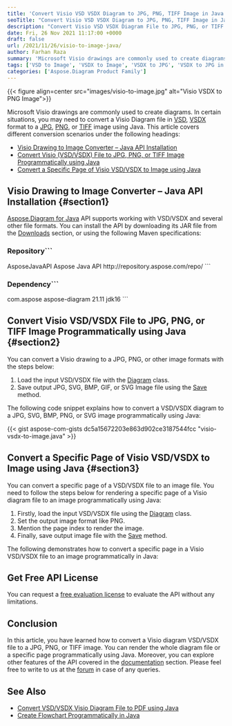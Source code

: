 ```yaml
---
title: 'Convert Visio VSD VSDX Diagram to JPG, PNG, TIFF Image in Java'
seoTitle: "Convert Visio VSD VSDX Diagram to JPG, PNG, TIFF Image in Java"
description: "Convert Visio VSD VSDX Diagram File to JPG, PNG, or TIFF Image programmatically using Java. Export or change Microsoft Visio files."
date: Fri, 26 Nov 2021 11:17:00 +0000
draft: false
url: /2021/11/26/visio-to-image-java/
author: Farhan Raza
summary: 'Microsoft Visio drawings are commonly used to create diagrams. In certain situations, you may need to **convert a Visio Diagram file in VSD, VSDX format to a JPG, PNG, or TIFF image using Java**. This article covers different conversion scenarios under the following headings.'
tags: ['VSD to Image', 'VSDX to Image', 'VSDX to JPG', 'VSDX to JPG in Java', 'VSDX to PNG in Java', 'Visio to Image', 'Visio to Picture', 'vsdx to png']
categories: ['Aspose.Diagram Product Family']
---
```




{{< figure align=center src="images/visio-to-image.jpg" alt="Visio VSDX to PNG Image">}}


Microsoft Visio drawings are commonly used to create diagrams. In certain situations, you may need to convert a Visio Diagram file in [VSD][1], [VSDX][2] format to a [JPG][3], [PNG][4], or [TIFF][5] image using Java. This article covers different conversion scenarios under the following headings:

*   [Visio Drawing to Image Converter – Java API Installation][6]
*   [Convert Visio (VSD/VSDX) File to JPG, PNG, or TIFF Image Programmatically using Java][7]
*   [Convert a Specific Page of Visio VSD/VSDX to Image using Java][8]

## Visio Drawing to Image Converter – Java API Installation {#section1}

[Aspose.Diagram for Java][9] API supports working with VSD/VSDX and several other file formats. You can install the API by downloading its JAR file from the [Downloads][10] section, or using the following Maven specifications:

### Repository```
 <repositories>
    <repository>
        <id>AsposeJavaAPI</id>
        <name>Aspose Java API</name>
        <url>http://repository.aspose.com/repo/</url>
    </repository>
</repositories>
```

### Dependency```
 <dependencies>
    <dependency>
        <groupId>com.aspose</groupId>
        <artifactId>aspose-diagram</artifactId>
        <version>21.11</version>
        <classifier>jdk16</classifier>
    </dependency>
</dependencies>
```

## Convert Visio VSD/VSDX File to JPG, PNG, or TIFF Image Programmatically using Java {#section2}

You can convert a Visio drawing to a JPG, PNG, or other image formats with the steps below:

1.  Load the input VSD/VSDX file with the [Diagram][11] class.
2.  Save output JPG, SVG, BMP, GIF, or SVG Image file using the [Save][12] method.

The following code snippet explains how to convert a VSD/VSDX diagram to a JPG, SVG, BMP, PNG, or SVG image programmatically using Java:

{{< gist aspose-com-gists dc5a15672203e863d902ce3187544fcc "visio-vsdx-to-image.java" >}}

## Convert a Specific Page of Visio VSD/VSDX to Image using Java {#section3}

You can convert a specific page of a VSD/VSDX file to an image file. You need to follow the steps below for rendering a specific page of a Visio diagram file to an image programmatically using Java:

1.  Firstly, load the input VSD/VSDX file using the [Diagram][13] class.
2.  Set the output image format like PNG.
3.  Mention the page index to render the image.
4.  Finally, save output image file with the [Save][14] method.

The following demonstrates how to convert a specific page in a Visio VSD/VSDX file to an image programmatically in Java:



## Get Free API License

You can request a [free evaluation license][15] to evaluate the API without any limitations.

## Conclusion

In this article, you have learned how to convert a Visio diagram VSD/VSDX file to a JPG, PNG, or TIFF image. You can render the whole diagram file or a specific page programmatically using Java. Moreover, you can explore other features of the API covered in the [documentation][16] section. Please feel free to write to us at the [forum][17] in case of any queries.

## See Also

*   [Convert VSD/VSDX Visio Diagram File to PDF using Java][18]
*   [Create Flowchart Programmatically in Java][19]




[1]: https://docs.fileformat.com/image/vsd/
[2]: https://docs.fileformat.com/image/vsdx/
[3]: https://docs.fileformat.com/image/jpeg/
[4]: https://docs.fileformat.com/image/png/
[5]: https://docs.fileformat.com/image/tiff/
[6]: #section1
[7]: #section2
[8]: #section3
[9]: https://products.aspose.com/diagram/java/
[10]: https://downloads.aspose.com/diagram/java
[11]: https://apireference.aspose.com/diagram/java/com.aspose.diagram/Diagram
[12]: https://apireference.aspose.com/diagram/java/com.aspose.diagram/diagram#save(java.io.OutputStream,%20int)
[13]: https://apireference.aspose.com/diagram/java/com.aspose.diagram/Diagram
[14]: https://apireference.aspose.com/diagram/java/com.aspose.diagram/diagram#save(java.io.OutputStream,%20int)
[15]: https://purchase.aspose.com/temporary-license
[16]: https://docs.aspose.com/diagram/java
[17]: https://forum.aspose.com/c/diagram
[18]: https://blog.aspose.com/2021/10/22/convert-vsdx-vsd-to-pdf-java/
[19]: https://blog.aspose.com/2021/12/20/create-flowchart-in-java/





